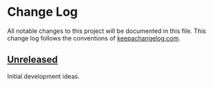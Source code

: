 # Change Log

All notable changes to this project will be documented in this file.
This change log follows the conventions of
[keepachangelog.com](http://keepachangelog.com/).

## [Unreleased][unreleased]

Initial development ideas.

[unreleased]: https://github.com/Deep-Symmetry/open-beat-control/compare/4b8707c725ee7395c6844a8eb56c91900387408a...HEAD
